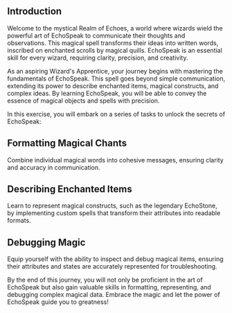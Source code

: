 ## Introduction
Welcome to the mystical Realm of Echoes, a world where wizards wield the powerful art of EchoSpeak to communicate their thoughts and observations. This magical spell transforms their ideas into written words, inscribed on enchanted scrolls by magical quills. EchoSpeak is an essential skill for every wizard, requiring clarity, precision, and creativity.

As an aspiring Wizard's Apprentice, your journey begins with mastering the fundamentals of EchoSpeak. This spell goes beyond simple communication, extending its power to describe enchanted items, magical constructs, and complex ideas. By learning EchoSpeak, you will be able to convey the essence of magical objects and spells with precision.

In this exercise, you will embark on a series of tasks to unlock the secrets of EchoSpeak:

## Formatting Magical Chants
Combine individual magical words into cohesive messages, ensuring clarity and accuracy in communication.

## Describing Enchanted Items
Learn to represent magical constructs, such as the legendary EchoStone, by implementing custom spells that transform their attributes into readable formats.

## Debugging Magic
Equip yourself with the ability to inspect and debug magical items, ensuring their attributes and states are accurately represented for troubleshooting.

By the end of this journey, you will not only be proficient in the art of EchoSpeak but also gain valuable skills in formatting, representing, and debugging complex magical data. Embrace the magic and let the power of EchoSpeak guide you to greatness!